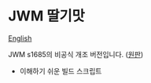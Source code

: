 JWM 딸기맛
==============================================================================

[English](./README.md)

JWM s1685의 비공식 개조 버전입니다. ([원판](https://github.com/joewing/jwm/releases/tag/s1685))

 * 이해하기 쉬운 빌드 스크립트
